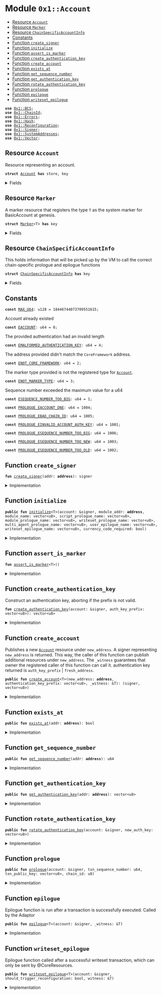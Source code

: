 
<a name="0x1_Account"></a>

# Module `0x1::Account`



-  [Resource `Account`](#0x1_Account_Account)
-  [Resource `Marker`](#0x1_Account_Marker)
-  [Resource `ChainSpecificAccountInfo`](#0x1_Account_ChainSpecificAccountInfo)
-  [Constants](#@Constants_0)
-  [Function `create_signer`](#0x1_Account_create_signer)
-  [Function `initialize`](#0x1_Account_initialize)
-  [Function `assert_is_marker`](#0x1_Account_assert_is_marker)
-  [Function `create_authentication_key`](#0x1_Account_create_authentication_key)
-  [Function `create_account`](#0x1_Account_create_account)
-  [Function `exists_at`](#0x1_Account_exists_at)
-  [Function `get_sequence_number`](#0x1_Account_get_sequence_number)
-  [Function `get_authentication_key`](#0x1_Account_get_authentication_key)
-  [Function `rotate_authentication_key`](#0x1_Account_rotate_authentication_key)
-  [Function `prologue`](#0x1_Account_prologue)
-  [Function `epilogue`](#0x1_Account_epilogue)
-  [Function `writeset_epilogue`](#0x1_Account_writeset_epilogue)


<pre><code><b>use</b> <a href="../../../../../../../experimental/releases/artifacts/current/build/MoveStdlib/docs/BCS.md#0x1_BCS">0x1::BCS</a>;
<b>use</b> <a href="ChainId.md#0x1_ChainId">0x1::ChainId</a>;
<b>use</b> <a href="../../../../../../../experimental/releases/artifacts/current/build/MoveStdlib/docs/Errors.md#0x1_Errors">0x1::Errors</a>;
<b>use</b> <a href="../../../../../../../experimental/releases/artifacts/current/build/MoveStdlib/docs/Hash.md#0x1_Hash">0x1::Hash</a>;
<b>use</b> <a href="Reconfiguration.md#0x1_Reconfiguration">0x1::Reconfiguration</a>;
<b>use</b> <a href="../../../../../../../experimental/releases/artifacts/current/build/MoveStdlib/docs/Signer.md#0x1_Signer">0x1::Signer</a>;
<b>use</b> <a href="SystemAddresses.md#0x1_SystemAddresses">0x1::SystemAddresses</a>;
<b>use</b> <a href="../../../../../../../experimental/releases/artifacts/current/build/MoveStdlib/docs/Vector.md#0x1_Vector">0x1::Vector</a>;
</code></pre>



<a name="0x1_Account_Account"></a>

## Resource `Account`

Resource representing an account.


<pre><code><b>struct</b> <a href="Account.md#0x1_Account">Account</a> <b>has</b> store, key
</code></pre>



<details>
<summary>Fields</summary>


<dl>
<dt>
<code>authentication_key: vector&lt;u8&gt;</code>
</dt>
<dd>

</dd>
<dt>
<code>sequence_number: u64</code>
</dt>
<dd>

</dd>
<dt>
<code>self_address: <b>address</b></code>
</dt>
<dd>

</dd>
</dl>


</details>

<a name="0x1_Account_Marker"></a>

## Resource `Marker`

A marker resource that registers the type <code>T</code> as the system marker for BasicAccount at genesis.


<pre><code><b>struct</b> <a href="Account.md#0x1_Account_Marker">Marker</a>&lt;T&gt; <b>has</b> key
</code></pre>



<details>
<summary>Fields</summary>


<dl>
<dt>
<code>dummy_field: bool</code>
</dt>
<dd>

</dd>
</dl>


</details>

<a name="0x1_Account_ChainSpecificAccountInfo"></a>

## Resource `ChainSpecificAccountInfo`

This holds information that will be picked up by the VM to call the
correct chain-specific prologue and epilogue functions


<pre><code><b>struct</b> <a href="Account.md#0x1_Account_ChainSpecificAccountInfo">ChainSpecificAccountInfo</a> <b>has</b> key
</code></pre>



<details>
<summary>Fields</summary>


<dl>
<dt>
<code>module_addr: <b>address</b></code>
</dt>
<dd>

</dd>
<dt>
<code>module_name: vector&lt;u8&gt;</code>
</dt>
<dd>

</dd>
<dt>
<code>script_prologue_name: vector&lt;u8&gt;</code>
</dt>
<dd>

</dd>
<dt>
<code>module_prologue_name: vector&lt;u8&gt;</code>
</dt>
<dd>

</dd>
<dt>
<code>writeset_prologue_name: vector&lt;u8&gt;</code>
</dt>
<dd>

</dd>
<dt>
<code>multi_agent_prologue_name: vector&lt;u8&gt;</code>
</dt>
<dd>

</dd>
<dt>
<code>user_epilogue_name: vector&lt;u8&gt;</code>
</dt>
<dd>

</dd>
<dt>
<code>writeset_epilogue_name: vector&lt;u8&gt;</code>
</dt>
<dd>

</dd>
<dt>
<code>currency_code_required: bool</code>
</dt>
<dd>

</dd>
</dl>


</details>

<a name="@Constants_0"></a>

## Constants


<a name="0x1_Account_MAX_U64"></a>



<pre><code><b>const</b> <a href="Account.md#0x1_Account_MAX_U64">MAX_U64</a>: u128 = 18446744073709551615;
</code></pre>



<a name="0x1_Account_EACCOUNT"></a>

Account already existed


<pre><code><b>const</b> <a href="Account.md#0x1_Account_EACCOUNT">EACCOUNT</a>: u64 = 0;
</code></pre>



<a name="0x1_Account_EMALFORMED_AUTHENTICATION_KEY"></a>

The provided authentication had an invalid length


<pre><code><b>const</b> <a href="Account.md#0x1_Account_EMALFORMED_AUTHENTICATION_KEY">EMALFORMED_AUTHENTICATION_KEY</a>: u64 = 4;
</code></pre>



<a name="0x1_Account_ENOT_CORE_FRAMEWORK"></a>

The address provided didn't match the <code>CoreFramework</code> address.


<pre><code><b>const</b> <a href="Account.md#0x1_Account_ENOT_CORE_FRAMEWORK">ENOT_CORE_FRAMEWORK</a>: u64 = 2;
</code></pre>



<a name="0x1_Account_ENOT_MARKER_TYPE"></a>

The marker type provided is not the registered type for <code><a href="Account.md#0x1_Account">Account</a></code>.


<pre><code><b>const</b> <a href="Account.md#0x1_Account_ENOT_MARKER_TYPE">ENOT_MARKER_TYPE</a>: u64 = 3;
</code></pre>



<a name="0x1_Account_ESEQUENCE_NUMBER_TOO_BIG"></a>

Sequence number exceeded the maximum value for a u64


<pre><code><b>const</b> <a href="Account.md#0x1_Account_ESEQUENCE_NUMBER_TOO_BIG">ESEQUENCE_NUMBER_TOO_BIG</a>: u64 = 1;
</code></pre>



<a name="0x1_Account_PROLOGUE_EACCOUNT_DNE"></a>



<pre><code><b>const</b> <a href="Account.md#0x1_Account_PROLOGUE_EACCOUNT_DNE">PROLOGUE_EACCOUNT_DNE</a>: u64 = 1004;
</code></pre>



<a name="0x1_Account_PROLOGUE_EBAD_CHAIN_ID"></a>



<pre><code><b>const</b> <a href="Account.md#0x1_Account_PROLOGUE_EBAD_CHAIN_ID">PROLOGUE_EBAD_CHAIN_ID</a>: u64 = 1005;
</code></pre>



<a name="0x1_Account_PROLOGUE_EINVALID_ACCOUNT_AUTH_KEY"></a>



<pre><code><b>const</b> <a href="Account.md#0x1_Account_PROLOGUE_EINVALID_ACCOUNT_AUTH_KEY">PROLOGUE_EINVALID_ACCOUNT_AUTH_KEY</a>: u64 = 1001;
</code></pre>



<a name="0x1_Account_PROLOGUE_ESEQUENCE_NUMBER_TOO_BIG"></a>



<pre><code><b>const</b> <a href="Account.md#0x1_Account_PROLOGUE_ESEQUENCE_NUMBER_TOO_BIG">PROLOGUE_ESEQUENCE_NUMBER_TOO_BIG</a>: u64 = 1006;
</code></pre>



<a name="0x1_Account_PROLOGUE_ESEQUENCE_NUMBER_TOO_NEW"></a>



<pre><code><b>const</b> <a href="Account.md#0x1_Account_PROLOGUE_ESEQUENCE_NUMBER_TOO_NEW">PROLOGUE_ESEQUENCE_NUMBER_TOO_NEW</a>: u64 = 1003;
</code></pre>



<a name="0x1_Account_PROLOGUE_ESEQUENCE_NUMBER_TOO_OLD"></a>



<pre><code><b>const</b> <a href="Account.md#0x1_Account_PROLOGUE_ESEQUENCE_NUMBER_TOO_OLD">PROLOGUE_ESEQUENCE_NUMBER_TOO_OLD</a>: u64 = 1002;
</code></pre>



<a name="0x1_Account_create_signer"></a>

## Function `create_signer`



<pre><code><b>fun</b> <a href="Account.md#0x1_Account_create_signer">create_signer</a>(addr: <b>address</b>): signer
</code></pre>



<details>
<summary>Implementation</summary>


<pre><code><b>native</b> <b>fun</b> <a href="Account.md#0x1_Account_create_signer">create_signer</a>(addr: <b>address</b>): signer;
</code></pre>



</details>

<a name="0x1_Account_initialize"></a>

## Function `initialize`



<pre><code><b>public</b> <b>fun</b> <a href="Account.md#0x1_Account_initialize">initialize</a>&lt;T&gt;(account: &signer, module_addr: <b>address</b>, module_name: vector&lt;u8&gt;, script_prologue_name: vector&lt;u8&gt;, module_prologue_name: vector&lt;u8&gt;, writeset_prologue_name: vector&lt;u8&gt;, multi_agent_prologue_name: vector&lt;u8&gt;, user_epilogue_name: vector&lt;u8&gt;, writeset_epilogue_name: vector&lt;u8&gt;, currency_code_required: bool)
</code></pre>



<details>
<summary>Implementation</summary>


<pre><code><b>public</b> <b>fun</b> <a href="Account.md#0x1_Account_initialize">initialize</a>&lt;T&gt;(account: &signer,
    module_addr: <b>address</b>,
    module_name: vector&lt;u8&gt;,
    script_prologue_name: vector&lt;u8&gt;,
    module_prologue_name: vector&lt;u8&gt;,
    writeset_prologue_name: vector&lt;u8&gt;,
    multi_agent_prologue_name: vector&lt;u8&gt;,
    user_epilogue_name: vector&lt;u8&gt;,
    writeset_epilogue_name: vector&lt;u8&gt;,
    currency_code_required: bool,
) {
    <b>assert</b>!(<a href="../../../../../../../experimental/releases/artifacts/current/build/MoveStdlib/docs/Signer.md#0x1_Signer_address_of">Signer::address_of</a>(account) == @CoreResources, <a href="../../../../../../../experimental/releases/artifacts/current/build/MoveStdlib/docs/Errors.md#0x1_Errors_requires_address">Errors::requires_address</a>(<a href="Account.md#0x1_Account_ENOT_CORE_FRAMEWORK">ENOT_CORE_FRAMEWORK</a>));
    <b>move_to</b>(account, <a href="Account.md#0x1_Account_Marker">Marker</a>&lt;T&gt; {});
    <b>move_to</b>(account, <a href="Account.md#0x1_Account_ChainSpecificAccountInfo">ChainSpecificAccountInfo</a> {
        module_addr,
        module_name,
        script_prologue_name,
        module_prologue_name,
        writeset_prologue_name,
        multi_agent_prologue_name,
        user_epilogue_name,
        writeset_epilogue_name,
        currency_code_required,
    });
}
</code></pre>



</details>

<a name="0x1_Account_assert_is_marker"></a>

## Function `assert_is_marker`



<pre><code><b>fun</b> <a href="Account.md#0x1_Account_assert_is_marker">assert_is_marker</a>&lt;T&gt;()
</code></pre>



<details>
<summary>Implementation</summary>


<pre><code><b>fun</b> <a href="Account.md#0x1_Account_assert_is_marker">assert_is_marker</a>&lt;T&gt;() {
    <b>assert</b>!(<b>exists</b>&lt;<a href="Account.md#0x1_Account_Marker">Marker</a>&lt;T&gt;&gt;(@CoreResources), <a href="../../../../../../../experimental/releases/artifacts/current/build/MoveStdlib/docs/Errors.md#0x1_Errors_invalid_argument">Errors::invalid_argument</a>(<a href="Account.md#0x1_Account_ENOT_MARKER_TYPE">ENOT_MARKER_TYPE</a>))
}
</code></pre>



</details>

<a name="0x1_Account_create_authentication_key"></a>

## Function `create_authentication_key`

Construct an authentication key, aborting if the prefix is not valid.


<pre><code><b>fun</b> <a href="Account.md#0x1_Account_create_authentication_key">create_authentication_key</a>(account: &signer, auth_key_prefix: vector&lt;u8&gt;): vector&lt;u8&gt;
</code></pre>



<details>
<summary>Implementation</summary>


<pre><code><b>fun</b> <a href="Account.md#0x1_Account_create_authentication_key">create_authentication_key</a>(account: &signer, auth_key_prefix: vector&lt;u8&gt;): vector&lt;u8&gt; {
    <b>let</b> authentication_key = auth_key_prefix;
    <a href="../../../../../../../experimental/releases/artifacts/current/build/MoveStdlib/docs/Vector.md#0x1_Vector_append">Vector::append</a>(
        &<b>mut</b> authentication_key, <a href="../../../../../../../experimental/releases/artifacts/current/build/MoveStdlib/docs/BCS.md#0x1_BCS_to_bytes">BCS::to_bytes</a>(<a href="../../../../../../../experimental/releases/artifacts/current/build/MoveStdlib/docs/Signer.md#0x1_Signer_borrow_address">Signer::borrow_address</a>(account))
    );
    <b>assert</b>!(
        <a href="../../../../../../../experimental/releases/artifacts/current/build/MoveStdlib/docs/Vector.md#0x1_Vector_length">Vector::length</a>(&authentication_key) == 32,
        <a href="../../../../../../../experimental/releases/artifacts/current/build/MoveStdlib/docs/Errors.md#0x1_Errors_invalid_argument">Errors::invalid_argument</a>(<a href="Account.md#0x1_Account_EMALFORMED_AUTHENTICATION_KEY">EMALFORMED_AUTHENTICATION_KEY</a>)
    );
    authentication_key
}
</code></pre>



</details>

<a name="0x1_Account_create_account"></a>

## Function `create_account`

Publishes a new <code><a href="Account.md#0x1_Account">Account</a></code> resource under <code>new_address</code>.
A signer representing <code>new_address</code> is returned. This way, the caller of this function
can publish additional resources under <code>new_address</code>.
The <code>_witness</code> guarantees that owner the registered caller of this function can call it.
authentication key returned is <code>auth_key_prefix</code> | <code>fresh_address</code>.


<pre><code><b>public</b> <b>fun</b> <a href="Account.md#0x1_Account_create_account">create_account</a>&lt;T&gt;(new_address: <b>address</b>, authentication_key_prefix: vector&lt;u8&gt;, _witness: &T): (signer, vector&lt;u8&gt;)
</code></pre>



<details>
<summary>Implementation</summary>


<pre><code><b>public</b> <b>fun</b> <a href="Account.md#0x1_Account_create_account">create_account</a>&lt;T&gt;(
    new_address: <b>address</b>,
    authentication_key_prefix: vector&lt;u8&gt;,
    _witness: &T,
): (signer, vector&lt;u8&gt;) {
    <a href="Account.md#0x1_Account_assert_is_marker">assert_is_marker</a>&lt;T&gt;();
    // there cannot be an <a href="Account.md#0x1_Account">Account</a> resource under new_addr already.
    <b>assert</b>!(!<b>exists</b>&lt;<a href="Account.md#0x1_Account">Account</a>&gt;(new_address), <a href="../../../../../../../experimental/releases/artifacts/current/build/MoveStdlib/docs/Errors.md#0x1_Errors_already_published">Errors::already_published</a>(<a href="Account.md#0x1_Account_EACCOUNT">EACCOUNT</a>));

    <b>let</b> new_account = <a href="Account.md#0x1_Account_create_signer">create_signer</a>(new_address);
    <b>let</b> authentication_key = <a href="Account.md#0x1_Account_create_authentication_key">create_authentication_key</a>(&new_account, authentication_key_prefix);
    <b>move_to</b>(
        &new_account,
        <a href="Account.md#0x1_Account">Account</a> {
            authentication_key: <b>copy</b> authentication_key,
            sequence_number: 0,
            self_address: new_address,
        }
    );

    (new_account, authentication_key)
}
</code></pre>



</details>

<a name="0x1_Account_exists_at"></a>

## Function `exists_at`



<pre><code><b>public</b> <b>fun</b> <a href="Account.md#0x1_Account_exists_at">exists_at</a>(addr: <b>address</b>): bool
</code></pre>



<details>
<summary>Implementation</summary>


<pre><code><b>public</b> <b>fun</b> <a href="Account.md#0x1_Account_exists_at">exists_at</a>(addr: <b>address</b>): bool {
    <b>exists</b>&lt;<a href="Account.md#0x1_Account">Account</a>&gt;(addr)
}
</code></pre>



</details>

<a name="0x1_Account_get_sequence_number"></a>

## Function `get_sequence_number`



<pre><code><b>public</b> <b>fun</b> <a href="Account.md#0x1_Account_get_sequence_number">get_sequence_number</a>(addr: <b>address</b>): u64
</code></pre>



<details>
<summary>Implementation</summary>


<pre><code><b>public</b> <b>fun</b> <a href="Account.md#0x1_Account_get_sequence_number">get_sequence_number</a>(addr: <b>address</b>) : u64 <b>acquires</b> <a href="Account.md#0x1_Account">Account</a> {
    <b>borrow_global</b>&lt;<a href="Account.md#0x1_Account">Account</a>&gt;(addr).sequence_number
}
</code></pre>



</details>

<a name="0x1_Account_get_authentication_key"></a>

## Function `get_authentication_key`



<pre><code><b>public</b> <b>fun</b> <a href="Account.md#0x1_Account_get_authentication_key">get_authentication_key</a>(addr: <b>address</b>): vector&lt;u8&gt;
</code></pre>



<details>
<summary>Implementation</summary>


<pre><code><b>public</b> <b>fun</b> <a href="Account.md#0x1_Account_get_authentication_key">get_authentication_key</a>(addr: <b>address</b>) : vector&lt;u8&gt; <b>acquires</b> <a href="Account.md#0x1_Account">Account</a> {
    *&<b>borrow_global</b>&lt;<a href="Account.md#0x1_Account">Account</a>&gt;(addr).authentication_key
}
</code></pre>



</details>

<a name="0x1_Account_rotate_authentication_key"></a>

## Function `rotate_authentication_key`



<pre><code><b>public</b> <b>fun</b> <a href="Account.md#0x1_Account_rotate_authentication_key">rotate_authentication_key</a>(account: &signer, new_auth_key: vector&lt;u8&gt;)
</code></pre>



<details>
<summary>Implementation</summary>


<pre><code><b>public</b> <b>fun</b> <a href="Account.md#0x1_Account_rotate_authentication_key">rotate_authentication_key</a>(
    account: &signer,
    new_auth_key: vector&lt;u8&gt;,
) <b>acquires</b> <a href="Account.md#0x1_Account">Account</a> {
    <b>let</b> addr = <a href="../../../../../../../experimental/releases/artifacts/current/build/MoveStdlib/docs/Signer.md#0x1_Signer_address_of">Signer::address_of</a>(account);
    <b>assert</b>!(<a href="Account.md#0x1_Account_exists_at">exists_at</a>(addr), <a href="../../../../../../../experimental/releases/artifacts/current/build/MoveStdlib/docs/Errors.md#0x1_Errors_not_published">Errors::not_published</a>(<a href="Account.md#0x1_Account_EACCOUNT">EACCOUNT</a>));
    <b>assert</b>!(
        <a href="../../../../../../../experimental/releases/artifacts/current/build/MoveStdlib/docs/Vector.md#0x1_Vector_length">Vector::length</a>(&new_auth_key) == 32,
        <a href="../../../../../../../experimental/releases/artifacts/current/build/MoveStdlib/docs/Errors.md#0x1_Errors_invalid_argument">Errors::invalid_argument</a>(<a href="Account.md#0x1_Account_EMALFORMED_AUTHENTICATION_KEY">EMALFORMED_AUTHENTICATION_KEY</a>)
    );
    <b>let</b> account_resource = <b>borrow_global_mut</b>&lt;<a href="Account.md#0x1_Account">Account</a>&gt;(addr);
    account_resource.authentication_key = new_auth_key;
}
</code></pre>



</details>

<a name="0x1_Account_prologue"></a>

## Function `prologue`



<pre><code><b>public</b> <b>fun</b> <a href="Account.md#0x1_Account_prologue">prologue</a>(account: &signer, txn_sequence_number: u64, txn_public_key: vector&lt;u8&gt;, chain_id: u8)
</code></pre>



<details>
<summary>Implementation</summary>


<pre><code><b>public</b> <b>fun</b> <a href="Account.md#0x1_Account_prologue">prologue</a>(
    account: &signer,
    txn_sequence_number: u64,
    txn_public_key: vector&lt;u8&gt;,
    chain_id: u8,
) <b>acquires</b> <a href="Account.md#0x1_Account">Account</a> {
    <b>let</b> transaction_sender = <a href="../../../../../../../experimental/releases/artifacts/current/build/MoveStdlib/docs/Signer.md#0x1_Signer_address_of">Signer::address_of</a>(account);
    <b>assert</b>!(<a href="ChainId.md#0x1_ChainId_get">ChainId::get</a>() == chain_id, <a href="../../../../../../../experimental/releases/artifacts/current/build/MoveStdlib/docs/Errors.md#0x1_Errors_invalid_argument">Errors::invalid_argument</a>(<a href="Account.md#0x1_Account_PROLOGUE_EBAD_CHAIN_ID">PROLOGUE_EBAD_CHAIN_ID</a>));
    <b>assert</b>!(<b>exists</b>&lt;<a href="Account.md#0x1_Account">Account</a>&gt;(transaction_sender), <a href="../../../../../../../experimental/releases/artifacts/current/build/MoveStdlib/docs/Errors.md#0x1_Errors_invalid_argument">Errors::invalid_argument</a>(<a href="Account.md#0x1_Account_PROLOGUE_EACCOUNT_DNE">PROLOGUE_EACCOUNT_DNE</a>));
    <b>let</b> sender_account = <b>borrow_global</b>&lt;<a href="Account.md#0x1_Account">Account</a>&gt;(transaction_sender);
    <b>assert</b>!(
        <a href="../../../../../../../experimental/releases/artifacts/current/build/MoveStdlib/docs/Hash.md#0x1_Hash_sha3_256">Hash::sha3_256</a>(txn_public_key) == *&sender_account.authentication_key,
        <a href="../../../../../../../experimental/releases/artifacts/current/build/MoveStdlib/docs/Errors.md#0x1_Errors_invalid_argument">Errors::invalid_argument</a>(<a href="Account.md#0x1_Account_PROLOGUE_EINVALID_ACCOUNT_AUTH_KEY">PROLOGUE_EINVALID_ACCOUNT_AUTH_KEY</a>),
    );
    <b>assert</b>!(
        (txn_sequence_number <b>as</b> u128) &lt; <a href="Account.md#0x1_Account_MAX_U64">MAX_U64</a>,
        <a href="../../../../../../../experimental/releases/artifacts/current/build/MoveStdlib/docs/Errors.md#0x1_Errors_limit_exceeded">Errors::limit_exceeded</a>(<a href="Account.md#0x1_Account_PROLOGUE_ESEQUENCE_NUMBER_TOO_BIG">PROLOGUE_ESEQUENCE_NUMBER_TOO_BIG</a>)
    );

    <b>assert</b>!(
        txn_sequence_number &gt;= sender_account.sequence_number,
        <a href="../../../../../../../experimental/releases/artifacts/current/build/MoveStdlib/docs/Errors.md#0x1_Errors_invalid_argument">Errors::invalid_argument</a>(<a href="Account.md#0x1_Account_PROLOGUE_ESEQUENCE_NUMBER_TOO_OLD">PROLOGUE_ESEQUENCE_NUMBER_TOO_OLD</a>)
    );

    // [PCA12]: Check that the transaction's sequence number matches the
    // current sequence number. Otherwise sequence number is too new by [PCA11].
    <b>assert</b>!(
        txn_sequence_number == sender_account.sequence_number,
        <a href="../../../../../../../experimental/releases/artifacts/current/build/MoveStdlib/docs/Errors.md#0x1_Errors_invalid_argument">Errors::invalid_argument</a>(<a href="Account.md#0x1_Account_PROLOGUE_ESEQUENCE_NUMBER_TOO_NEW">PROLOGUE_ESEQUENCE_NUMBER_TOO_NEW</a>)
    );
}
</code></pre>



</details>

<a name="0x1_Account_epilogue"></a>

## Function `epilogue`

Epilogue function is run after a transaction is successfully executed.
Called by the Adaptor


<pre><code><b>public</b> <b>fun</b> <a href="Account.md#0x1_Account_epilogue">epilogue</a>&lt;T&gt;(account: &signer, _witness: &T)
</code></pre>



<details>
<summary>Implementation</summary>


<pre><code><b>public</b> <b>fun</b> <a href="Account.md#0x1_Account_epilogue">epilogue</a>&lt;T&gt;(account: &signer, _witness: &T) <b>acquires</b> <a href="Account.md#0x1_Account">Account</a> {
    <a href="Account.md#0x1_Account_assert_is_marker">assert_is_marker</a>&lt;T&gt;();
    <b>let</b> addr = <a href="../../../../../../../experimental/releases/artifacts/current/build/MoveStdlib/docs/Signer.md#0x1_Signer_address_of">Signer::address_of</a>(account);
    <b>let</b> old_sequence_number = <a href="Account.md#0x1_Account_get_sequence_number">get_sequence_number</a>(addr);

    <b>assert</b>!(
        (old_sequence_number <b>as</b> u128) &lt; <a href="Account.md#0x1_Account_MAX_U64">MAX_U64</a>,
        <a href="../../../../../../../experimental/releases/artifacts/current/build/MoveStdlib/docs/Errors.md#0x1_Errors_limit_exceeded">Errors::limit_exceeded</a>(<a href="Account.md#0x1_Account_ESEQUENCE_NUMBER_TOO_BIG">ESEQUENCE_NUMBER_TOO_BIG</a>)
    );

    // Increment sequence number
    <b>let</b> account_resource = <b>borrow_global_mut</b>&lt;<a href="Account.md#0x1_Account">Account</a>&gt;(addr);
    account_resource.sequence_number = old_sequence_number + 1;
}
</code></pre>



</details>

<a name="0x1_Account_writeset_epilogue"></a>

## Function `writeset_epilogue`

Epilogue function called after a successful writeset transaction, which can only be sent by @CoreResources.


<pre><code><b>public</b> <b>fun</b> <a href="Account.md#0x1_Account_writeset_epilogue">writeset_epilogue</a>&lt;T&gt;(account: &signer, should_trigger_reconfiguration: bool, witness: &T)
</code></pre>



<details>
<summary>Implementation</summary>


<pre><code><b>public</b> <b>fun</b> <a href="Account.md#0x1_Account_writeset_epilogue">writeset_epilogue</a>&lt;T&gt;(
    account: &signer,
    should_trigger_reconfiguration: bool,
    witness: &T
) <b>acquires</b> <a href="Account.md#0x1_Account">Account</a> {
    <a href="SystemAddresses.md#0x1_SystemAddresses_assert_core_resource">SystemAddresses::assert_core_resource</a>(account);
    <a href="Account.md#0x1_Account_epilogue">epilogue</a>(account, witness);
    <b>if</b> (should_trigger_reconfiguration) <a href="Reconfiguration.md#0x1_Reconfiguration_reconfigure">Reconfiguration::reconfigure</a>();
}
</code></pre>



</details>


[//]: # ("File containing references which can be used from documentation")
[ACCESS_CONTROL]: https://github.com/diem/dip/blob/main/dips/dip-2.md
[ROLE]: https://github.com/diem/dip/blob/main/dips/dip-2.md#roles
[PERMISSION]: https://github.com/diem/dip/blob/main/dips/dip-2.md#permissions
